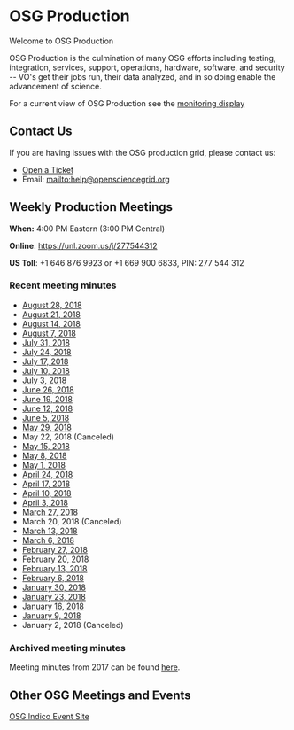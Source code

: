 OSG Production
==============

Welcome to OSG Production 

OSG Production is the culmination of many OSG efforts including testing, integration, services, support, operations, hardware, software, and security -- VO's get their jobs run, their data analyzed, and in so doing enable the advancement of science.

For a current view of OSG Production see the [monitoring display](http://display.opensciencegrid.org/)


Contact Us
----------

If you are having issues with the OSG production grid, please contact us:

- [Open a Ticket](http://support.opensciencegrid.org)
- Email: <mailto:help@opensciencegrid.org>
   

Weekly Production Meetings
--------------------------

**When:** 4:00 PM Eastern (3:00 PM Central)

**Online**: <https://unl.zoom.us/j/277544312>

**US Toll**: +1 646 876 9923  or +1 669 900 6833, PIN: 277 544 312


### Recent meeting minutes ###

- [August 28, 2018](https://docs.google.com/document/d/163cdsnFf-JgIOFR5L7mzlHwtZMpEqmfRmkcnJVwl9wQ/edit?usp=sharing)
- [August 21, 2018](https://docs.google.com/document/d/1tTdmuI1Aclz-iG-NFexhYFjLGeeSTWSCfSwbiJbGQsU/edit?usp=sharing)
- [August 14, 2018](https://docs.google.com/document/d/1uZ7gCvDupcRB2fgXk07_tH0BfT_lx1NPEDuyTpOvJj4/edit?usp=sharing)
- [August 7, 2018](https://docs.google.com/document/d/1FbUFvA1SCaB_lVGhkHU78NF-LGbdtruX-2RF-PQp8xw/edit?usp=sharing)
- [July 31, 2018](https://docs.google.com/document/d/16uU3Yz-mg6r3THfi3K1o70j-uYS_X7tLJIlLgUIBQHM/edit?usp=sharing)
- [July 24, 2018](https://docs.google.com/document/d/1mselSx1zX_m5vPZopWKr8taV7Qul586fXtyHqI-p9Q8/edit?usp=sharing)
- [July 17, 2018](https://docs.google.com/document/d/1t1We3HYGG9vLbMgw5TkB47Ss4IkqrmRlYAUCndjKSFU/edit?usp=sharing)
- [July 10, 2018](https://docs.google.com/document/d/1iE6TuCWfmkwP4x8hBtFMzAVB-QkDjRLXz8jWOQj5s0M/edit?usp=sharing)
- [July 3, 2018](https://docs.google.com/document/d/131C_871fELm_TzxCRiBw7fOCh1rrNqC_2XZBZwvM2xs/edit?usp=sharing)
- [June 26, 2018](https://docs.google.com/document/d/14OD13gTXNK3TTBlpFkQSRnqhhGCr5QJkVaIe1YFvjbM/edit?usp=sharing)
- [June 19, 2018](https://docs.google.com/document/d/1JDpuP8MTWNm1F0VKMJjizHXvcFGcALs0djsJ9duKWVc/edit?usp=sharing)
- [June 12, 2018](https://docs.google.com/document/d/1DMNnqoREsG7clNtDUbEa3rrZQyWxqbLwXdm23Kew-_U/edit?usp=sharing)
- [June 5, 2018](https://docs.google.com/document/d/1T_HSnA84ZmTV0lc5xfCKYxcfn5ynaaZBqu6AngGJVGE/edit?usp=sharing)
- [May 29, 2018](/WeeklyMinutes/2018/29May2018.md)
- May 22, 2018 (Canceled)
- [May 15, 2018](/WeeklyMinutes/2018/15May2018.md)
- [May 8, 2018](/WeeklyMinutes/2018/08May2018.md)
- [May 1, 2018](/WeeklyMinutes/2018/01May2018.md)
- [April 24, 2018](/WeeklyMinutes/2018/24April2018.md)
- [April 17, 2018](/WeeklyMinutes/2018/17April2018.md)
- [April 10, 2018](/WeeklyMinutes/2018/10April2018.md)
- [April 3, 2018](/WeeklyMinutes/2018/03April2018.md)
- [March 27, 2018](/WeeklyMinutes/2018/27March2018.md)
- March 20, 2018 (Canceled)
- [March 13, 2018](/WeeklyMinutes/2018/13March2018.md)
- [March 6, 2018](/WeeklyMinutes/2018/06March2018.md)
- [February 27, 2018](/WeeklyMinutes/2018/27February2018.md)
- [February 20, 2018](/WeeklyMinutes/2018/20February2018.md)
- [February 13, 2018](/WeeklyMinutes/2018/13February2018.md)
- [February 6, 2018](/WeeklyMinutes/2018/06February2018.md)
- [January 30, 2018](/WeeklyMinutes/2018/30January2018.md)
- [January 23, 2018](/WeeklyMinutes/2018/23January2018.md)
- [January 16, 2018](/WeeklyMinutes/2018/16January2018.md)
- [January 9, 2018](/WeeklyMinutes/2018/09January2018.md)
- January 2, 2018 (Canceled)


### Archived meeting minutes ###

Meeting minutes from 2017 can be found [here](https://github.com/opensciencegrid/production/tree/master/docs/WeeklyMinutes/2017).

Other OSG Meetings and Events
-----------------------------

[OSG Indico Event Site](https://indico.fnal.gov/categoryDisplay.py?categId=86)

